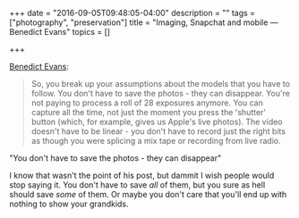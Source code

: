 +++
date = "2016-09-05T09:48:05-04:00"
description = ""
tags = ["photography", "preservation"]
title = "Imaging, Snapchat and mobile — Benedict Evans"
topics = []

+++

[Benedict Evans](http://ben-evans.com/benedictevans/2016/8/15/imaging-snapchat-and-mobile):

> So, you break up your assumptions about the models that you have to follow.
> You don't have to save the photos - they can disappear. You're not paying to
> process a roll of 28 exposures anymore. You can capture all the time, not just
> the moment you press the 'shutter' button (which, for example, gives us
> Apple's live photos). The video doesn't have to be linear - you don't have to
> record just the right bits as though you were splicing a mix tape or recording
> from live radio.

"You don't have to save the photos - they can disappear"

I know that wasn't the point of his post, but dammit I wish people would stop
saying it. You don't have to save _all_ of them, but you sure as hell should
save _some_ of them. Or maybe you don't care that you'll end up with nothing to
show your grandkids.

